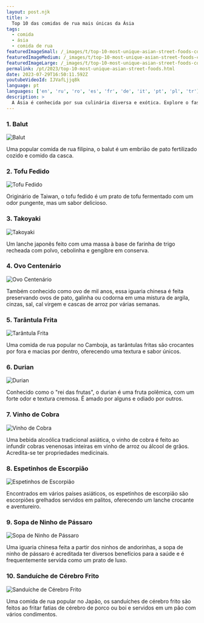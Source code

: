 ```yaml
---
layout: post.njk
title: >
  Top 10 das comidas de rua mais únicas da Ásia
tags:
  - comida
  - ásia
  - comida de rua
featuredImageSmall: /_images/t/top-10-most-unique-asian-street-foods-cover-pt-small.webp
featuredImageMedium: /_images/t/top-10-most-unique-asian-street-foods-cover-pt-medium.webp
featuredImageLarge: /_images/t/top-10-most-unique-asian-street-foods-cover-pt-large.webp
permalink: /pt/2023/top-10-most-unique-asian-street-foods.html
date: 2023-07-29T16:50:11.592Z
youtubeVideoId: IJVafLjjq8k
language: pt
languages: ['en', 'ru', 'ro', 'es', 'fr', 'de', 'it', 'pt', 'pl', 'tr']
description: >
  A Ásia é conhecida por sua culinária diversa e exótica. Explore o fascinante mundo das comidas de rua asiáticas que desafiam os limites e desafiam seu paladar.
---
```


### 1. Balut

![Balut](/_images/8/8d437f9ca4d1f7254f8e00b4fe00dfd9-medium.webp)

Uma popular comida de rua filipina, o balut é um embrião de pato fertilizado cozido e comido da casca.

### 2. Tofu Fedido

![Tofu Fedido](/_images/c/c3a160fd34d889db10abaeb53c56d6eb-medium.webp)

Originário de Taiwan, o tofu fedido é um prato de tofu fermentado com um odor pungente, mas um sabor delicioso.

### 3. Takoyaki

![Takoyaki](/_images/c/c86b850fcaf3961aa33a9e45ca747aee-medium.webp)

Um lanche japonês feito com uma massa à base de farinha de trigo recheada com polvo, cebolinha e gengibre em conserva.

### 4. Ovo Centenário

![Ovo Centenário](/_images/2/2bccc22c22d4ef6fe40e4a3aedef6f0c-medium.webp)

Também conhecido como ovo de mil anos, essa iguaria chinesa é feita preservando ovos de pato, galinha ou codorna em uma mistura de argila, cinzas, sal, cal virgem e cascas de arroz por várias semanas.

### 5. Tarântula Frita

![Tarântula Frita](/_images/3/3e858b555a299378a3bcf9ff7fb198bc-medium.webp)

Uma comida de rua popular no Camboja, as tarântulas fritas são crocantes por fora e macias por dentro, oferecendo uma textura e sabor únicos.

### 6. Durian

![Durian](/_images/b/bfb9002c38f6d956be530ef960a61b75-medium.webp)

Conhecido como o "rei das frutas", o durian é uma fruta polêmica, com um forte odor e textura cremosa. É amado por alguns e odiado por outros.

### 7. Vinho de Cobra

![Vinho de Cobra](/_images/d/d906f557b605c56353b0fedab6cbc594-medium.webp)

Uma bebida alcoólica tradicional asiática, o vinho de cobra é feito ao infundir cobras venenosas inteiras em vinho de arroz ou álcool de grãos. Acredita-se ter propriedades medicinais.

### 8. Espetinhos de Escorpião

![Espetinhos de Escorpião](/_images/e/ef8b9b8adaee77015c6c00844cdb4c9b-medium.webp)

Encontrados em vários países asiáticos, os espetinhos de escorpião são escorpiões grelhados servidos em palitos, oferecendo um lanche crocante e aventureiro.

### 9. Sopa de Ninho de Pássaro

![Sopa de Ninho de Pássaro](/_images/0/0d0f566e658ac6f3bab8f7946d81a280-medium.webp)

Uma iguaria chinesa feita a partir dos ninhos de andorinhas, a sopa de ninho de pássaro é acreditada ter diversos benefícios para a saúde e é frequentemente servida como um prato de luxo.

### 10. Sanduíche de Cérebro Frito

![Sanduíche de Cérebro Frito](/_images/e/e08a2b54103b9a1e750dda461ab05736-medium.webp)

Uma comida de rua popular no Japão, os sanduíches de cérebro frito são feitos ao fritar fatias de cérebro de porco ou boi e servidos em um pão com vários condimentos.

